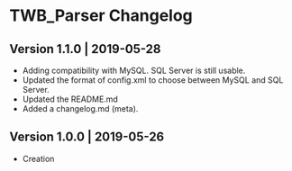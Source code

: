 # TWB_Parser Changelog


## Version 1.1.0 | 2019-05-28

+ Adding compatibility with MySQL. SQL Server is still usable.
+ Updated the format of config.xml to choose between MySQL and SQL Server.
+ Updated the README.md
+ Added a changelog.md (meta).

## Version 1.0.0 | 2019-05-26

+ Creation